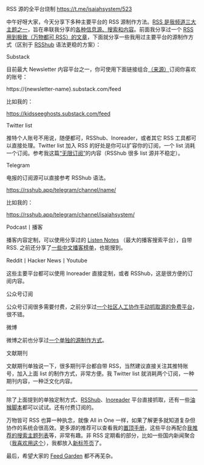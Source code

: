 RSS 源的全平台烧制
https://t.me/isaiahsystem/523
  

中午好呀大家，今天分享下多种主要平台的 RSS 源制作方法。[RSS 是我频道三大主题之一](https://t.me/isaiahsystem/523)，旨在串联我分享的[各种信息源、搜索和内容](https://t.me/isaiahsystem/21)。前面我分享过一个 [RSS 用到极致（万物都可 RSS）的文章](https://t.me/isaiahsystem/554)，下面就分享一些我用过主要平台的源制作方式（区别于 [RSShub](https://docs.rsshub.app/en/) 语法更稳的方案）： 

  

Substack

目前最大 Newsletter 内容平台之一，你可使用下面链接组合[（来源）](https://feedly.helpscoutdocs.com/article/645-how-to-find-substack-rss-feeds)订阅你喜欢的账号：

https://{newsletter-name}.substack.com/feed

比如我的：

https://kidsseeghosts.substack.com/feed

  

Twitter list

推特个人账号不用说，随便都可，RSShub、Inoreader，或者其它 RSS 工具都可以直接处理。Twitter list 加入 RSS 的好处是你可以扩容你的订阅，一个 list 消耗一个订阅。参考我这篇[“无限订阅”](https://t.me/isaiahsystem/17%20)的内容（RSShub 很多 list 源并不稳定）。

  

Telegram

电报的订阅源可以直接参考 RSShub 语法。

https://rsshub.app/telegram/channel/name/

比如我的：

https://rsshub.app/telegram/channel/isaiahsystem/

  

Podcast丨播客

播客内容定制，可以使用分享过的 [Listen Notes](https://t.me/isaiahsystem/459) （最大的播客搜索平台），自带 RSS. 之前还分享了[一些中文播客榜单](https://t.me/isaiahsystem/596)，也能搜到。

  

Reddit丨Hacker News丨Youtube

这些主要平台都可以使用 Inoreader 直接定制，或者 RSShub，这是很方便的订阅内容。

  

公众号订阅

公众号订阅很多需要付费，之前分享过[一个社区人工协作手动抓取源的免费平台](https://t.me/isaiahsystem/508)，很不错。

  

微博

微博之前也分享过[一个单独的源制作方式](https://rssfeed.today/weibo/%20)。

  

文献期刊

文献期刊单独说一下，很多期刊平台都自带 RSS，当然建议直接关注其推特账号，加入上面 list 的制作方式，非常方便。我 Twitter list 就消耗两个订阅，一种期刊内容，一种泛文化内容。

---

  

除了上面提到的单独定制方式、[RSShub](https://docs.rsshub.app/en/)、[Inoreader](https://www.inoreader.com/) 平台直接抓取，还有一些[油猴脚本](https://greasyfork.org/zh-CN/scripts/373252-rss-show-site-all-rss)都可以试试。还有付费订阅的。

  

万物皆可 RSS 也算一种执念，就像 All in One 一样，如果了解更多就知道复杂但协作的系统会很高效。更多源的推荐可以查看我的[置顶手册](https://t.me/isaiahsystem/21)，这些平台再配合[我推荐的搜索主题列表](https://web.telegram.org/z/%20https://t.me/isaiahsystem/507)等，非常有趣。非 RSS 定期看的部分，比如一些国内新闻聚合（[我喜欢用这个](https://the.top/)），我都放入[新标签页](https://www.speeddial2.com/)了。

  

最后，希望大家的 [Feed Garden](https://t.me/isaiahsystem/499) 都不再芜杂。